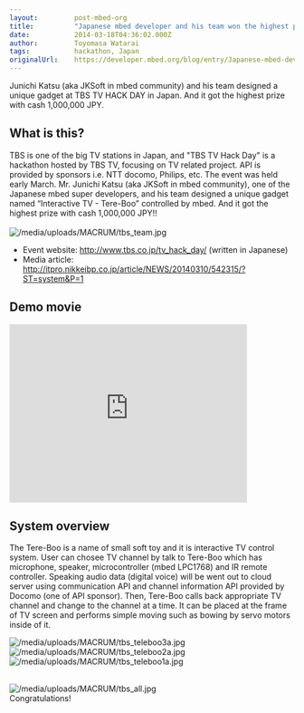 ```yaml
---
layout:         post-mbed-org
title:          "Japanese mbed developer and his team won the highest prize at TBS TV Hack Day"
date:           2014-03-18T04:36:02.000Z
author:         Toyomasa Watarai
tags:           hackathon, Japan
originalUrl:    https://developer.mbed.org/blog/entry/Japanese-mbed-developer-and-his-team-won/
---
```


<p>
  Junichi Katsu (aka JKSoft in mbed community) and his team
  designed a unique gadget at TBS TV HACK DAY in Japan. And it got
  the highest prize with cash 1,000,000 JPY.
</p>
<h2>
  What is this?
</h2>
<p>
  TBS is one of the big TV stations in Japan, and "TBS TV Hack Day"
  is a hackathon hosted by TBS TV, focusing on TV related project.
  API is provided by sponsors i.e. NTT docomo, Philips, etc. The
  event was held early March. Mr. Junichi Katsu (aka JKSoft in mbed
  community), one of the Japanese mbed super developers, and his
  team designed a unique gadget named “Interactive TV - Tere-Boo”
  controlled by mbed. And it got the highest prize with cash
  1,000,000 JPY!!<br>
  <br>
  <img src=
  "https://developer.mbed.org/media/uploads/MACRUM/tbs_team.jpg"
  alt="/media/uploads/MACRUM/tbs_team.jpg" title=
  "/media/uploads/MACRUM/tbs_team.jpg"><br>
</p>
<ul>
  <li>Event website: <a href="http://www.tbs.co.jp/tv_hack_day/"
  rel="nofollow">http://www.tbs.co.jp/tv_hack_day/</a> (written in
  Japanese)
  </li>
  <li>Media article: <a href=
  "http://itpro.nikkeibp.co.jp/article/NEWS/20140310/542315/?ST=system&amp;P=1"
    rel=
    "nofollow">http://itpro.nikkeibp.co.jp/article/NEWS/20140310/542315/?ST=system&amp;P=1</a>
  </li>
</ul>
<h2>
  Demo movie
</h2>
<div class="flex-video">
  <iframe width="420" height="315" src=
  "https://www.youtube.com/embed/qIlmuC0n9eo" frameborder="0"
  allowfullscreen="allowfullscreen"></iframe>
</div>
<h2>
  System overview
</h2>
<p>
  The Tere-Boo is a name of small soft toy and it is interactive TV
  control system. User can chosee TV channel by talk to Tere-Boo
  which has microphone, speaker, microcontroller (mbed LPC1768) and
  IR remote controller. Speaking audio data (digital voice) will be
  went out to cloud server using communication API and channel
  information API provided by Docomo (one of API sponsor). Then,
  Tere-Boo calls back appropriate TV channel and change to the
  channel at a time. It can be placed at the frame of TV screen and
  performs simple moving such as bowing by servo motors inside of
  it.
</p>
<p>
  <img src=
  "https://developer.mbed.org/media/uploads/MACRUM/tbs_teleboo3a.jpg"
  alt="/media/uploads/MACRUM/tbs_teleboo3a.jpg" title=
  "/media/uploads/MACRUM/tbs_teleboo3a.jpg"> <img src=
  "https://developer.mbed.org/media/uploads/MACRUM/tbs_teleboo2a.jpg"
  alt="/media/uploads/MACRUM/tbs_teleboo2a.jpg" title=
  "/media/uploads/MACRUM/tbs_teleboo2a.jpg"> <img src=
  "https://developer.mbed.org/media/uploads/MACRUM/tbs_teleboo1a.jpg"
  alt="/media/uploads/MACRUM/tbs_teleboo1a.jpg" title=
  "/media/uploads/MACRUM/tbs_teleboo1a.jpg">
</p>
<p>
  <br>
  <img src=
  "https://developer.mbed.org/media/uploads/MACRUM/tbs_all.jpg"
  alt="/media/uploads/MACRUM/tbs_all.jpg" title=
  "/media/uploads/MACRUM/tbs_all.jpg"><br>
  Congratulations!
</p>

